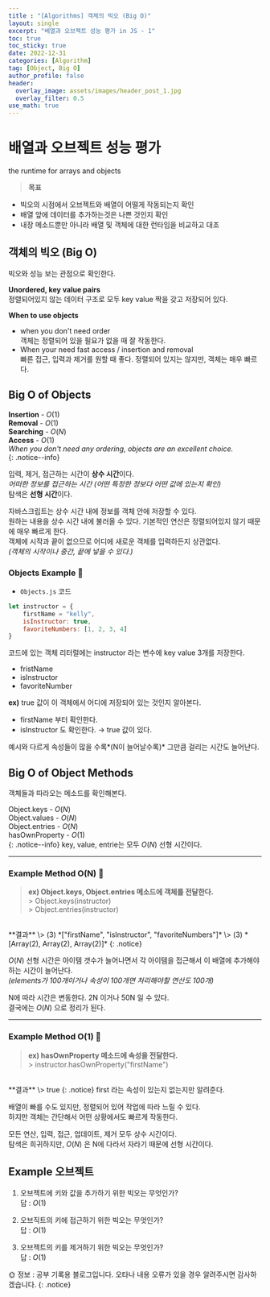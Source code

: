 ```yaml
---
title : "[Algorithms] 객체의 빅오 (Big O)"
layout: single
excerpt: "베열과 오브젝트 성능 평가 in JS - 1"
toc: true
toc_sticky: true
date: 2022-12-31
categories: [Algorithm]
tag: [Object, Big O]
author_profile: false
header:
  overlay_image: assets/images/header_post_1.jpg
  overlay_filter: 0.5 
use_math: true
---  
```

# 배열과 오브젝트 성능 평가  
the runtime for arrays and objects  

> **목표**  
- 빅오의 시점에서 오브젝트와 배열이 어떨게 작동되는지 확인  
- 배열 앞에 데이터를 추가하는것은 나쁜 것인지 확인  
- 내장 메소드뿐만 아니라 배열 및 객체에 대한 런타임을 비교하고 대조  


## 객체의 빅오 (Big O)  
빅오와 성능 보는 관점으로 확인한다.  

**Unordered, key value pairs**  
정렬되어있지 않는 데이터 구조로 모두 key value 짝을 갖고 저장되어 있다.  

**When to use objects**  
- when you don't need order  
객체는 정렬되어 있을 필요가 없을 때 잘 작동한다.  
- When your need fast access / insertion and removal  
빠른 접근, 입력과 제거를 원할 때 좋다. 정렬되어 있지는 않지만, 객체는 매우 빠르다.  

## Big O of Objects  

**Insertion** \- $O(1)$  
**Removal** \- $O(1)$  
**Searching** \- $O(N)$   
**Access** \- $O(1)$  
*When you don't need any ordering, objects are an excellent choice.*  
{: .notice--info}

입력, 제거, 접근하는 시간이 **상수 시간**이다.  
*어떠한 정보를 접근하는 시간 (어떤 특정한 정보다 어떤 값에 있는지 확인)*  
탐색은 **선형 시간**이다.  

자바스크립트는 상수 시간 내에 정보를 객체 안에 저장할 수 있다.  
원하는 내용을 상수 시간 내에 불러올 수 있다. 기본적인 연산은 정렬되어있지 않기 때문에 매우 빠르게 한다.  
객체에 시작과 끝이 없으므로 어디에 새로운 객체를 입력하든지 상관없다.  
*(객체의 시작이나 중간, 끝에 넣을 수 있다.)*

### Objects Example 📝  
- `Objects.js` 코드
```javascript
let instructor = {
    firstName = "kelly", 
    isInstructor: true,
    favoriteNumbers: [1, 2, 3, 4]
}
```  

코드에 있는 객체 리터럴에는 instructor 라는 변수에 key value 3개를 저장한다.  
- fristName  
- isInstructor  
- favoriteNumber  

**ex)** true 값이 이 객체에서 어디에 저장되어 있는 것인지 알아본다.  
- firstName 부터 확인한다.  
- isInstructor 도 확인한다. → true 값이 있다.  

예시와 다르게 속성들이 많을 수록*(N이 늘어날수록)*  그만큼 걸리는 시간도 늘어난다.  

## Big O of Object Methods  
객체들과 따라오는 메소드를 확인해본다.  

Object.keys \- $O(N)$  
Object.values \- $O(N)$  
Object.entries \- $O(N)$  
hasOwnProperty \- $O(1)$  
{: .notice--info}
key, value, entrie는 모두 $O(N)$ 선형 시간이다.  

---

### Example Method O(N) 📝  

> **ex) Object.keys, Object.entries 메소드에 객체를 전달한다.**  
\> Object.keys(instructor)  
\> Object.entries(instructor)  
<br>
**결과**  
\> (3) *["firstName", "isInstructor", "favoriteNumbers"]*  
\> (3) *[Array(2), Array(2), Array(2)]*    
{: .notice}

$O(N)$ 선형 시간은 아이템 갯수가 늘어나면서 각 아이템을 접근해서 이 배열에 추가해야하는 시간이 늘어난다.  
*(elements가 100개이거나 속성이 100개면 처리해야할 연산도 100개)*  

N에 따라 시간은 변동한다. 2N 이거나 50N 일 수 있다.  
결국에는 $O(N)$ 으로 정리가 된다.  

---

### Example Method O(1) 📝  

> **ex) hasOwnProperty 메소드에 속성을 전달한다.**    
\> instructor.hasOwnProperty("firstName")   
<br>
**결과**  
\> true  
{: .notice}
first 라는 속성이 있는지 없는지만 알려준다.  

배열이 빠를 수도 있지만, 정렬되어 있어 작업에 따라 느릴 수 있다.  
하지만 객체는 간단해서 어떤 상황에서도 빠르게 작동한다.  

모든 연산, 입력, 접근, 업데이트, 제거 모두 상수 시간이다.  
탐색은 희귀하지만, $O(N)$ 은 N에 다라서 자라기 때문에 선형 시간이다.  

## Example 오브젝트  
1. 오브젝트에 키와 값을 추가하기 위한 빅오는 무엇인가?  
답 : $O(1)$  

2. 오브직트의 키에 접근하기 위한 빅오는 무엇인가?  
답 : $O(1)$  

3. 오브젝트의 키를 제거하기 위한 빅오는 무엇인가?  
답 : $O(1)$

🌞 정보 : 공부 기록용 블로그입니다. 오타나 내용 오류가 있을 경우 알려주시면 감사하겠습니다.
{: .notice}

